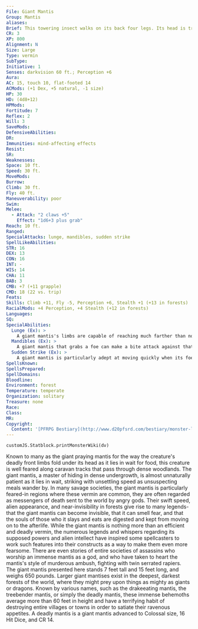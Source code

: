 ```yaml
---
File: Giant Mantis
Group: Mantis
aliases: 
Brief: This towering insect walks on its back four legs. Its head is triangular and its front legs sport razor-sharp edges and claws.
CR: 3
XP: 800
Alignment: N
Size: Large
Type: vermin
SubType: 
Initiative: 1
Senses: darkvision 60 ft.; Perception +6
Aura: 
AC: 15, touch 10, flat-footed 14
ACMods: (+1 Dex, +5 natural, -1 size)
HP: 30
HD: (4d8+12)
HPMods: 
Fortitude: 7
Reflex: 2
Will: 3
SaveMods: 
DefensiveAbilities: 
DR: 
Immunities: mind-affecting effects
Resist: 
SR: 
Weaknesses: 
Space: 10 ft.
Speed: 30 ft.
MoveMods: 
Burrow: 
Climb: 30 ft.
Fly: 40 ft.
Maneuverability: poor
Swim: 
Melee: 
  - Attack: "2 claws +5"
    Effect: "1d6+3 plus grab"
Reach: 10 ft.
Ranged: 
SpecialAttacks: lunge, mandibles, sudden strike
SpellLikeAbilities: 
STR: 16
DEX: 13
CON: 16
INT: -
WIS: 14
CHA: 11
BAB: 3
CMB: +7 (+11 grapple)
CMD: 18 (22 vs. trip)
Feats: 
Skills: Climb +11, Fly -5, Perception +6, Stealth +1 (+13 in forests)
RacialMods: +4 Perception, +4 Stealth (+12 in forests)
Languages: 
SQ: 
SpecialAbilities:
  Lunge (Ex): >
    A giant mantis's limbs are capable of reaching much farther than normal for a creature of its size. As a fullattack action, it can make a single attack with its claws at double its normal reach. When a giant mantis attacks with a claw in this manner, it gains a +4 bonus on its attack roll. A giant mantis cannot make attacks of opportunity with its lunge.
  Mandibles (Ex): >
    A giant mantis that grabs a foe can make a bite attack against that foe as a secondary attack. The mantis's bite is a +0 attack that inflicts 1d6+1 points of damage on a hit.
  Sudden Strike (Ex): >
    A giant mantis is particularly adept at moving quickly when its foes are surprised. During a surprise round, a giant mantis may act as if it had a full round to act, rather than just one standard action.
SpellsKnown: 
SpellsPrepared: 
SpellDomains: 
Bloodline: 
Environment: forest
Temperature: temperate
Organization: solitary
Treasure: none
Race: 
Class: 
MR: 
Copyright:
  Content: '[PFRPG Bestiary](http://www.d20pfsrd.com/bestiary/monster-listings/vermin/mantis/giant-mantis)'
---
```

```dataviewjs
customJS.Statblock.printMonsterWiki(dv)
```
Known to many as the giant praying mantis for the way the creature's deadly front limbs fold under its head as it lies in wait for food, this creature is well feared along caravan tracks that pass through dense woodlands. The giant mantis, a master of hiding in dense undergrowth, is almost unnaturally patient as it lies in wait, striking with unsettling speed as unsuspecting meals wander by.  In many savage societies, the giant mantis is particularly feared-in regions where these vermin are common, they are often regarded as messengers of death sent to the world by angry gods. Their swift speed, alien appearance, and near-invisibility in forests give rise to many legends- that the giant mantis can become invisible, that it can smell fear, and that the souls of those who it slays and eats are digested and kept from moving on to the afterlife.  While the giant mantis is nothing more than an efficient and deadly vermin, the numerous legends and whispers regarding its supposed powers and alien intellect have inspired some spellcasters to work such features into their constructs as a way to make them even more fearsome. There are even stories of entire societies of assassins who worship an immense mantis as a god, and who have taken to heart the mantis's style of murderous ambush, fighting with twin serrated rapiers.  The giant mantis presented here stands 7 feet tall and 15 feet long, and weighs 650 pounds. Larger giant mantises exist in the deepest, darkest forests of the world, where they might prey upon things as mighty as giants or dragons. Known by various names, such as the drakeeating mantis, the treebender mantis, or simply the deadly mantis, these immense behemoths average more than 60 feet in height and have a terrifying habit of destroying entire villages or towns in order to satiate their ravenous appetites. A deadly mantis is a giant mantis advanced to Colossal size, 16 Hit Dice, and CR 14.
